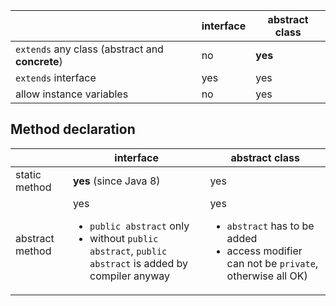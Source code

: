 |                                                   | interface                             | abstract class  |
|---------------------------------------------------|---------------------------------------|-----------------|
|`extends`  any class (abstract and <b>concrete</b>)| no                                    | <b>yes</b>      |
|`extends` interface                                | yes                                   | yes             |                 
|allow instance variables                           | no                                    | yes             |

## Method declaration
|                 | interface                                     | abstract class                                                                                       |
|-----------------|-----------------------------------------------|------------------------------------------------------------------------------------------------------|
| static method   | **yes** (since Java 8)                        | yes                                                                                                  | 
| abstract method | yes <ul><li>`public abstract` only</li><li>without `public abstract`, `public abstract` is added by compiler anyway</li></ul>  | yes <ul><li>`abstract` has to be added</li><li>access modifier can not be `private`, otherwise all OK)|
